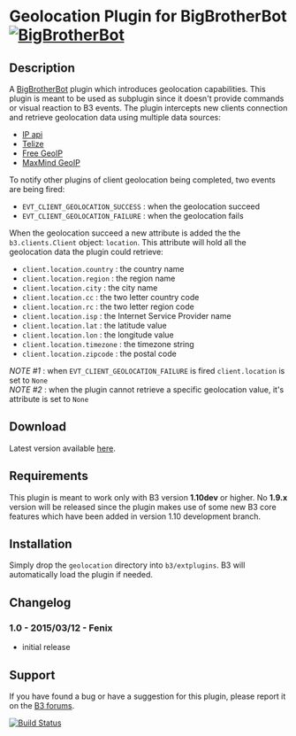 Geolocation Plugin for BigBrotherBot [![BigBrotherBot](http://i.imgur.com/7sljo4G.png)][B3]
====================================

Description
-----------
A [BigBrotherBot][B3] plugin which introduces geolocation capabilities. This plugin is meant to be used as subplugin 
since it doesn't provide commands or visual reaction to B3 events. The plugin intercepts new clients connection and
retrieve geolocation data using multiple data sources:

* [IP api](http://ip-api.com/)
* [Telize](http://www.telize.com/)
* [Free GeoIP](https://freegeoip.net/)
* [MaxMind GeoIP](http://dev.maxmind.com/geoip/legacy/install/country/)

To notify other plugins of client geolocation being completed, two events are being fired:

* `EVT_CLIENT_GEOLOCATION_SUCCESS` : when the geolocation succeed
* `EVT_CLIENT_GEOLOCATION_FAILURE` : when the geolocation fails

When the geolocation succeed a new attribute is added the the `b3.clients.Client` object: `location`. This attribute
will hold all the geolocation data the plugin could retrieve:
 
* `client.location.country` : the country name
* `client.location.region` : the region name
* `client.location.city` : the city name
* `client.location.cc` : the two letter country code
* `client.location.rc` : the two letter region code
* `client.location.isp` : the Internet Service Provider name
* `client.location.lat` : the latitude value
* `client.location.lon` : the longitude value
* `client.location.timezone` : the timezone string
* `client.location.zipcode` : the postal code

*NOTE #1* : when `EVT_CLIENT_GEOLOCATION_FAILURE` is fired `client.location` is set to `None`  
*NOTE #2* : when the plugin cannot retrieve a specific geolocation value, it's attribute is set to `None`

Download
--------
Latest version available [here](https://github.com/danielepantaleone/b3-plugin-geolocation/archive/master.zip).

Requirements
------------
This plugin is meant to work only with B3 version **1.10dev** or higher. No **1.9.x** version will be released since 
the plugin makes use of some new B3 core features which have been added in version 1.10 development branch.

Installation
------------
Simply drop the `geolocation` directory into `b3/extplugins`. B3 will automatically load the plugin if needed.

Changelog
---------
### 1.0 - 2015/03/12 - Fenix
- initial release

Support
-------
If you have found a bug or have a suggestion for this plugin, please report it on the [B3 forums][Support].


[B3]: http://www.bigbrotherbot.net/ "BigBrotherBot (B3)"
[Support]: http://forum.bigbrotherbot.net/ "Support topic on the B3 forums"

[![Build Status](https://travis-ci.org/danielepantaleone/b3-plugin-geolocation.svg?branch=master)](https://travis-ci.org/danielepantaleone/b3-plugin-geolocation)